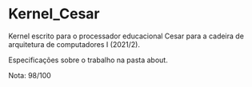 # Kernel_Cesar

Kernel escrito para o processador educacional Cesar para a cadeira de arquitetura de computadores I (2021/2).

Especificações sobre o trabalho na pasta about.

Nota: 98/100

